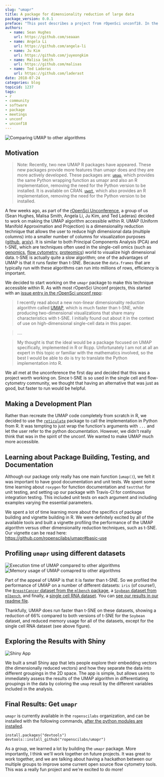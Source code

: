 ```yaml
---
slug: "umapr"
title: A package for dimensionality reduction of large data
package_version: 0.0.1
preface: "This post describes a project from rOpenSci unconf18. In the spirit of exploration and experimentation at our unconferences, projects are not necessarily finished products or in scope for rOpenSci packages."
authors:
  - name: Sean Hughes
    url: https://github.com/seaaan
  - name: Angela Li
    url: https://github.com/angela-li
  - name: Ju Kim
    url: https://github.com/juyeongkim
  - name: Malisa Smith
    url: https://github.com/malisas
  - name: Ted Laderas 
    url: https://github.com/laderast
date: 2018-07-24
categories: blog
topicid: 1237
tags:
- r
- community
- software
- package
- meetings
- unconf
- unconf18
---
```


![Comparing UMAP to other algorithms](img/blog-images/2018-07-24-umapr/multiple_algorithms_cancer.png)

Motivation
----------

> Note: Recently, two new UMAP R packages have appeared. These new packages provide more features than umapr does and they are more actively developed. These packages are:
>[`umap`](https://github.com/tkonopka/umap), which provides the same Python wrapping function as umapr and also an R implementation, removing the need for the Python version to be installed. It is available on CRAN.
>[`uwot`](https://github.com/jlmelville/uwot), which also provides an R implementation, removing the need for the Python version to be installed.

A few weeks ago, as part of the [rOpenSci Unconference](https://ropensci.org/blog/2018/06/05/unconf18/), a group of us (Sean Hughes, Malisa Smith, Angela Li, Ju Kim, and Ted Laderas) decided to work on making the UMAP algorithm accessible within R. UMAP (Uniform Manifold Approximation and Projection) is a dimensionality reduction technique that allows the user to reduce high dimensional data (multiple columns) into a smaller number of columns for visualization purposes ([github](https://github.com/lmcinnes/umap), [arxiv](https://arxiv.org/abs/1802.03426)). It is similar to both Principal Components Analysis (PCA) and t-SNE, which are techniques often used in the single-cell omics (such as [genomics](https://en.wikipedia.org/wiki/Single_cell_sequencing), [flow cytometry](https://en.wikipedia.org/wiki/Flow_cytometry), [proteomics](https://pubs.acs.org/doi/10.1021/acs.jproteome.8b00257)) world to visualize high dimensional data. t-SNE is actually quite a slow algorithm; one of the advantages of UMAP is that it runs faster than t-SNE. Because the `data.frames` that are typically run with these algorithms can run into millions of rows, efficiency is important.

We decided to start working on the `umapr` package to make this technique accessible within R.  As with most rOpenSci Unconf projects, this started with an [issue entry in the rOpenSci unconf repo](https://github.com/ropensci/unconf18/issues/43):

> I recently read about a new non-linear dimensionality reduction algorithm called [UMAP](https://doi.org/10.1101/298430), which is much faster than t-SNE, while producing two-dimensional visualizations that share many characteristics with t-SNE. I initially found out about it in the context of use on high-dimensional single-cell data in this paper.

> ....

> My thought is that the ideal would be a package focused on UMAP specifically, implemented in R or Rcpp. Unfortunately I am not at all an expert in this topic or familiar with the mathematics involved, so the best I would be able to do is try to translate the Python implementation into R.

We all met at the unconference the first day and decided that this was a project worth working on. Since t-SNE is so used in the single cell and flow-cytometry community, we thought that having an alternative that was just as good, but faster to run would be helpful.

Making a Development Plan
-------------------------

Rather than recreate the UMAP code completely from scratch in R, we decided to use the [`reticulate`](https://rstudio.github.io/reticulate/) package to call the implementation in Python from R. It was tempting to just wrap the function's arguments with `...` and let the user refer to the python documentation. However, we didn't really think that was in the spirit of the unconf. We wanted to make UMAP much more accessible.

Learning about Package Building, Testing, and Documentation
-----------------------------------------------------------

Although our package only really has one main function (`umap()`), we felt it was important to have good documentation and unit tests. We spent some time learning about `roxygen` for function documentation and `testthat` for unit testing, and setting up our package with Travis-CI for continuous integration testing. This included unit tests on each argument and including examples varying the essential parameters.

We spent a lot of time learning more about the specifics of package building and vignette building in R. We were definitely excited by all of the available tools and built a vignette profiling the performance of the UMAP algorithm versus other dimensionality reduction techniques, such as t-SNE. Our vignette can be read here: https://github.com/ropenscilabs/umapr#basic-use

Profiling `umapr` using different datasets
------------------------------------------

![Execution time of UMAP compared to other algorithms](img/blog-images/2018-07-24-umapr/multiple_algorithms_time.png)
![Memory usage of UMAP comapred to other algorithms](img/blog-images/2018-07-24-umapr/multiple_algorithms_memory.png)

Part of the appeal of UMAP is that it is faster than t-SNE. So we profiled the performance of UMAP on a number of different datasets: `iris` (of course!), the [`BreastCancer` dataset from the `mlbench` package](https://cran.r-project.org/web/packages/mlbench/index.html), a [`Soybean` dataset from `mlbench`](https://cran.r-project.org/web/packages/mlbench/index.html), and finally, a [single cell RNA dataset](https://hemberg-lab.github.io/scRNA.seq.datasets/human/tissues/). You can [see our results in our readme file](https://github.com/ropenscilabs/umapr/blob/master/README.md).

Thankfully, UMAP does run faster than t-SNE on these datasets, showing a reduction of 66% compared to both versions of t-SNE for the `Soybean` dataset, and reduced memory usage for all of the datasets, except for the single cell RNA dataset (see above figure).

Exploring the Results with Shiny
--------------------------------

![Shiny App](img/shiny.png)

We built a small Shiny app that lets people explore their embedding vectors (the dimensionally reduced vectors) and how they separate the data into different groupings in the 2D space. The app is simple, but allows users to immediately assess the results of the UMAP algorithm in differentiating groupings in the data by coloring the `umap` result by the different variables included in the analysis.

Final Results: Get `umapr`
--------------------------

`umapr` is currently available in the `ropenscilabs` organization, and can be installed with the following commands, [after the python modules are installed](https://github.com/lmcinnes/umap#installing).

```
install.packages("devtools") 
devtools::install_github("ropenscilabs/umapr")
```

As a group, we learned a lot by building the `umapr` package. More importantly, I think we'll work together on future projects. It was great to work together, and we are talking about having a hackathon between our multiple groups to improve some current open source flow cytometry tools. This was a really fun project and we're excited to do more!
